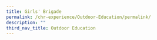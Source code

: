 ```yaml
---
title: Girls' Brigade
permalink: /chr-experience/Outdoor-Education/permalink/
description: ""
third_nav_title: Outdoor Education
---
```

